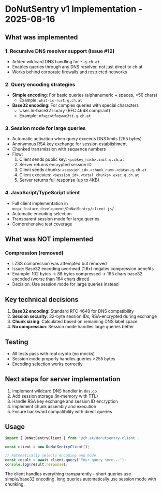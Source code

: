# DoNutSentry v1 Implementation - 2025-08-16

## What was implemented

### 1. Recursive DNS resolver support (Issue #12)
- Added wildcard DNS handling for `*.q.ch.at`
- Enables queries through any DNS resolver, not just direct to ch.at
- Works behind corporate firewalls and restricted networks

### 2. Query encoding strategies
- **Simple encoding**: For basic queries (alphanumeric + spaces, <50 chars)
  - Example: `what-is-rust.q.ch.at`
- **Base32 encoding**: For complex queries with special characters
  - Uses hi-base32 library (RFC 4648 compliant)
  - Example: `nfxgc4tfoqwwc3tt.q.ch.at`

### 3. Session mode for large queries
- Automatic activation when query exceeds DNS limits (255 bytes)
- Anonymous RSA key exchange for session establishment
- Chunked transmission with sequence numbers
- Flow:
  1. Client sends public key: `<pubkey_hash>.init.q.ch.at`
  2. Server returns encrypted session ID
  3. Client sends chunks: `<session_id>.<chunk_num>.<data>.q.ch.at`
  4. Client executes: `<session_id>.<total_chunks>.exec.q.ch.at`
  5. Server returns full response (up to 4KB)

### 4. JavaScript/TypeScript client
- Full client implementation in `mega_feature_development/DoNutSentry/client-js/`
- Automatic encoding selection
- Transparent session mode for large queries
- Comprehensive test coverage

## What was NOT implemented

### Compression (removed)
- LZSS compression was attempted but removed
- Issue: Base32 encoding overhead (1.6x) negates compression benefits
- Example: 102 bytes → 88 bytes compressed → 165 chars base32 encoded (worse than 164 chars direct)
- Decision: Use session mode for large queries instead

## Key technical decisions

1. **Base32 encoding**: Standard RFC 4648 for DNS compatibility
2. **Session security**: 32-byte session IDs, RSA-encrypted during exchange
3. **Chunk sizing**: Calculated based on remaining DNS label space
4. **No compression**: Session mode handles large queries better

## Testing

- All tests pass with real crypto (no mocks)
- Session mode properly handles queries >255 bytes
- Encoding selection works correctly

## Next steps for server implementation

1. Implement wildcard DNS handler in `dns.go`
2. Add session storage (in-memory with TTL)
3. Handle RSA key exchange and session ID encryption
4. Implement chunk assembly and execution
5. Ensure backward compatibility with direct queries

## Usage

```javascript
import { DoNutSentryClient } from '@ch.at/donutsentry-client';

const client = new DoNutSentryClient();

// Automatically selects encoding and mode
const result = await client.query('Your query here...');
console.log(result.response);
```

The client handles everything transparently - short queries use simple/base32 encoding, long queries automatically use session mode with chunking.